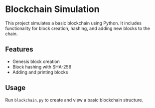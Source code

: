 # Blockchain Simulation

This project simulates a basic blockchain using Python. It includes functionality for block creation, hashing, and adding new blocks to the chain.

## Features
- Genesis block creation
- Block hashing with SHA-256
- Adding and printing blocks

## Usage
Run `blockchain.py` to create and view a basic blockchain structure.
